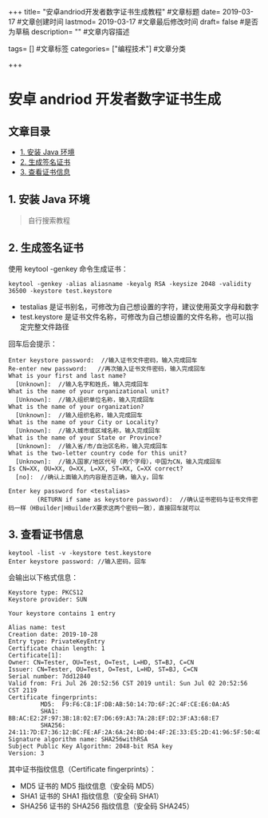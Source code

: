 +++ title= "安卓andriod开发者数字证书生成教程" #文章标题 date= 2019-03-17 #文章创建时间 lastmod= 2019-03-17 #文章最后修改时间 draft= false #是否为草稿 description= "" #文章内容描述

tags= [] #文章标签 categories= ["编程技术"] #文章分类

+++

# 安卓 andriod 开发者数字证书生成

## 文章目录

- [1. 安装 Java 环境](#nav-1)
- [2. 生成签名证书](#nav-2)
- [3. 查看证书信息](#nav-3)

<span id="nav-1"></span>

## 1. 安装 Java 环境

> 自行搜索教程

<span id="nav-2"></span>

## 2. 生成签名证书

使用 keytool -genkey 命令生成证书：

```
keytool -genkey -alias aliasname -keyalg RSA -keysize 2048 -validity 36500 -keystore test.keystore
```

- testalias 是证书别名，可修改为自己想设置的字符，建议使用英文字母和数字
- test.keystore 是证书文件名称，可修改为自己想设置的文件名称，也可以指定完整文件路径

回车后会提示：

```
Enter keystore password:  //输入证书文件密码，输入完成回车
Re-enter new password:   //再次输入证书文件密码，输入完成回车
What is your first and last name?
  [Unknown]:  //输入名字和姓氏，输入完成回车
What is the name of your organizational unit?
  [Unknown]:  //输入组织单位名称，输入完成回车
What is the name of your organization?
  [Unknown]:  //输入组织名称，输入完成回车
What is the name of your City or Locality?
  [Unknown]:  //输入城市或区域名称，输入完成回车
What is the name of your State or Province?
  [Unknown]:  //输入省/市/自治区名称，输入完成回车
What is the two-letter country code for this unit?
  [Unknown]:  //输入国家/地区代号（两个字母），中国为CN，输入完成回车
Is CN=XX, OU=XX, O=XX, L=XX, ST=XX, C=XX correct?
  [no]:  //确认上面输入的内容是否正确，输入y，回车

Enter key password for <testalias>
        (RETURN if same as keystore password):  //确认证书密码与证书文件密码一样（HBuilder|HBuilderX要求这两个密码一致），直接回车就可以
```

<span id="nav-3"></span>

## 3. 查看证书信息

```
keytool -list -v -keystore test.keystore
Enter keystore password: //输入密码，回车
```

会输出以下格式信息：

```
Keystore type: PKCS12
Keystore provider: SUN

Your keystore contains 1 entry

Alias name: test
Creation date: 2019-10-28
Entry type: PrivateKeyEntry
Certificate chain length: 1
Certificate[1]:
Owner: CN=Tester, OU=Test, O=Test, L=HD, ST=BJ, C=CN
Issuer: CN=Tester, OU=Test, O=Test, L=HD, ST=BJ, C=CN
Serial number: 7dd12840
Valid from: Fri Jul 26 20:52:56 CST 2019 until: Sun Jul 02 20:52:56 CST 2119
Certificate fingerprints:
         MD5:  F9:F6:C8:1F:DB:AB:50:14:7D:6F:2C:4F:CE:E6:0A:A5
         SHA1: BB:AC:E2:2F:97:3B:18:02:E7:D6:69:A3:7A:28:EF:D2:3F:A3:68:E7
         SHA256: 24:11:7D:E7:36:12:BC:FE:AF:2A:6A:24:BD:04:4F:2E:33:E5:2D:41:96:5F:50:4D:74:17:7F:4F:E2:55:EB:26
Signature algorithm name: SHA256withRSA
Subject Public Key Algorithm: 2048-bit RSA key
Version: 3
```

其中证书指纹信息（Certificate fingerprints）：

- MD5 证书的 MD5 指纹信息（安全码 MD5）
- SHA1 证书的 SHA1 指纹信息（安全码 SHA1）
- SHA256 证书的 SHA256 指纹信息（安全码 SHA245）
